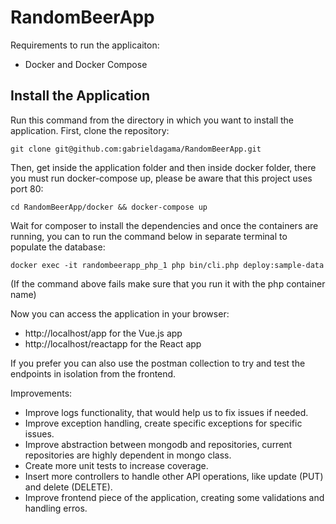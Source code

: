 # RandomBeerApp
Requirements to run the applicaiton:
* Docker and Docker Compose

## Install the Application

Run this command from the directory in which you want to install the application. First, clone the repository:

    git clone git@github.com:gabrieldagama/RandomBeerApp.git

Then, get inside the application folder and then inside docker folder, there you must run docker-compose up, please be aware that this project uses port 80:

    cd RandomBeerApp/docker && docker-compose up

Wait for composer to install the dependencies and once the containers are running, you can to run the command below in separate terminal to populate the database:

    docker exec -it randombeerapp_php_1 php bin/cli.php deploy:sample-data

(If the command above fails make sure that you run it with the php container name)

Now you can access the application in your browser: 

- http://localhost/app for the Vue.js app
- http://localhost/reactapp for the React app

If you prefer you can also use the postman collection to try and test the endpoints in isolation from the frontend.

Improvements:
* Improve logs functionality, that would help us to fix issues if needed.
* Improve exception handling, create specific exceptions for specific issues.
* Improve abstraction between mongodb and repositories, current repositories are highly dependent in mongo class.
* Create more unit tests to increase coverage.
* Insert more controllers to handle other API operations, like update (PUT) and delete (DELETE).
* Improve frontend piece of the application, creating some validations and handling erros.